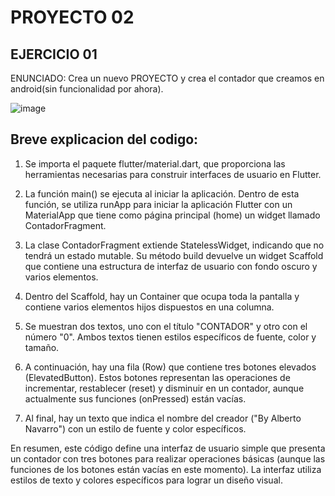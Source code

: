 # PROYECTO 02

## EJERCICIO 01

ENUNCIADO: Crea un nuevo PROYECTO y crea el contador que creamos en android(sin funcionalidad por ahora).

![image](https://github.com/anavarroo/NavarroVegaA02/assets/117681310/1cbe3c84-54b0-4b8f-a860-8901bce7bd32)

## Breve explicacion del codigo: 

1. Se importa el paquete flutter/material.dart, que proporciona las herramientas necesarias para construir interfaces de usuario en Flutter.

2. La función main() se ejecuta al iniciar la aplicación. Dentro de esta función, se utiliza runApp para iniciar la aplicación Flutter con un MaterialApp que tiene como página principal (home) un widget llamado ContadorFragment.

3. La clase ContadorFragment extiende StatelessWidget, indicando que no tendrá un estado mutable. Su método build devuelve un widget Scaffold que contiene una estructura de interfaz de usuario con fondo oscuro y varios elementos.

4. Dentro del Scaffold, hay un Container que ocupa toda la pantalla y contiene varios elementos hijos dispuestos en una columna.

5. Se muestran dos textos, uno con el título "CONTADOR" y otro con el número "0". Ambos textos tienen estilos específicos de fuente, color y tamaño.

6. A continuación, hay una fila (Row) que contiene tres botones elevados (ElevatedButton). Estos botones representan las operaciones de incrementar, restablecer (reset) y disminuir en un contador, aunque actualmente sus funciones (onPressed) están vacías.

7. Al final, hay un texto que indica el nombre del creador ("By Alberto Navarro") con un estilo de fuente y color específicos.

En resumen, este código define una interfaz de usuario simple que presenta un contador con tres botones para realizar operaciones básicas (aunque las funciones de los botones están vacías en este momento). La interfaz utiliza estilos de texto y colores específicos para lograr un diseño visual.

